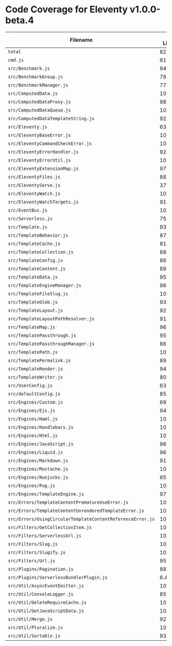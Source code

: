 # Code Coverage for Eleventy v1.0.0-beta.4

| Filename                                                   | % Lines | % Statements | % Functions | % Branches |
| ---------------------------------------------------------- | ------- | ------------ | ----------- | ---------- |
| `total`                                                    | 82.75%  | 82.76%       | 83.25%      | 74.76%     |
| `cmd.js`                                                   | 61.81%  | 61.81%       | 9.09%       | 58.33%     |
| `src/Benchmark.js`                                         | 94.44%  | 94.44%       | 100%        | 83.33%     |
| `src/BenchmarkGroup.js`                                    | 78.72%  | 78.72%       | 66.66%      | 63.15%     |
| `src/BenchmarkManager.js`                                  | 77.77%  | 77.77%       | 75%         | 75%        |
| `src/ComputedData.js`                                      | 100%    | 100%         | 100%        | 96.55%     |
| `src/ComputedDataProxy.js`                                 | 98.03%  | 98.03%       | 100%        | 90.62%     |
| `src/ComputedDataQueue.js`                                 | 100%    | 100%         | 100%        | 72.72%     |
| `src/ComputedDataTemplateString.js`                        | 92.3%   | 92.3%        | 100%        | 71.42%     |
| `src/Eleventy.js`                                          | 63.54%  | 63.34%       | 67.34%      | 63.71%     |
| `src/EleventyBaseError.js`                                 | 100%    | 100%         | 100%        | 100%       |
| `src/EleventyCommandCheckError.js`                         | 100%    | 100%         | 100%        | 100%       |
| `src/EleventyErrorHandler.js`                              | 92.3%   | 92.3%        | 100%        | 67.56%     |
| `src/EleventyErrorUtil.js`                                 | 100%    | 100%         | 100%        | 100%       |
| `src/EleventyExtensionMap.js`                              | 97.56%  | 97.56%       | 96%         | 89.74%     |
| `src/EleventyFiles.js`                                     | 88.82%  | 88.42%       | 86.66%      | 73.13%     |
| `src/EleventyServe.js`                                     | 37.14%  | 37.14%       | 56.25%      | 25%        |
| `src/EleventyWatch.js`                                     | 100%    | 100%         | 100%        | 90.47%     |
| `src/EleventyWatchTargets.js`                              | 91.83%  | 91.83%       | 85.71%      | 93.33%     |
| `src/EventBus.js`                                          | 100%    | 100%         | 100%        | 100%       |
| `src/Serverless.js`                                        | 75.78%  | 75.78%       | 85.71%      | 63.15%     |
| `src/Template.js`                                          | 93.07%  | 93.11%       | 97.18%      | 85.96%     |
| `src/TemplateBehavior.js`                                  | 87.5%   | 87.5%        | 100%        | 85.71%     |
| `src/TemplateCache.js`                                     | 81.81%  | 81.81%       | 85.71%      | 50%        |
| `src/TemplateCollection.js`                                | 88.09%  | 88.63%       | 93.33%      | 68.75%     |
| `src/TemplateConfig.js`                                    | 86.04%  | 86.04%       | 64.28%      | 85.36%     |
| `src/TemplateContent.js`                                   | 89.93%  | 89.93%       | 100%        | 73.97%     |
| `src/TemplateData.js`                                      | 95.45%  | 95.5%        | 98%         | 84.76%     |
| `src/TemplateEngineManager.js`                             | 96.15%  | 96.15%       | 85.71%      | 97.05%     |
| `src/TemplateFileSlug.js`                                  | 100%    | 100%         | 100%        | 100%       |
| `src/TemplateGlob.js`                                      | 93.33%  | 93.33%       | 100%        | 87.5%      |
| `src/TemplateLayout.js`                                    | 92.3%   | 92.4%        | 100%        | 85%        |
| `src/TemplateLayoutPathResolver.js`                        | 91.66%  | 91.66%       | 100%        | 81.81%     |
| `src/TemplateMap.js`                                       | 96.75%  | 96.75%       | 94.59%      | 86%        |
| `src/TemplatePassthrough.js`                               | 95%     | 95%          | 92.85%      | 85.71%     |
| `src/TemplatePassthroughManager.js`                        | 86.02%  | 86.02%       | 100%        | 71.05%     |
| `src/TemplatePath.js`                                      | 100%    | 100%         | 96.29%      | 100%       |
| `src/TemplatePermalink.js`                                 | 89.74%  | 89.74%       | 90%         | 89.85%     |
| `src/TemplateRender.js`                                    | 94.5%   | 94.5%        | 100%        | 89.83%     |
| `src/TemplateWriter.js`                                    | 80.68%  | 80.68%       | 71.79%      | 52.77%     |
| `src/UserConfig.js`                                        | 63.82%  | 63.82%       | 55.38%      | 45.45%     |
| `src/defaultConfig.js`                                     | 85.71%  | 85.71%       | 40%         | 100%       |
| `src/Engines/Custom.js`                                    | 69.04%  | 69.04%       | 66.66%      | 57.69%     |
| `src/Engines/Ejs.js`                                       | 94.73%  | 94.73%       | 85.71%      | 88.88%     |
| `src/Engines/Haml.js`                                      | 100%    | 100%         | 100%        | 100%       |
| `src/Engines/Handlebars.js`                                | 100%    | 100%         | 100%        | 83.33%     |
| `src/Engines/Html.js`                                      | 100%    | 100%         | 100%        | 100%       |
| `src/Engines/JavaScript.js`                                | 96.55%  | 96.61%       | 100%        | 83.33%     |
| `src/Engines/Liquid.js`                                    | 96.47%  | 96.51%       | 96.66%      | 82.6%      |
| `src/Engines/Markdown.js`                                  | 91.42%  | 91.42%       | 88.88%      | 81.25%     |
| `src/Engines/Mustache.js`                                  | 100%    | 100%         | 100%        | 100%       |
| `src/Engines/Nunjucks.js`                                  | 65.67%  | 65.67%       | 72.34%      | 65.9%      |
| `src/Engines/Pug.js`                                       | 100%    | 100%         | 100%        | 81.81%     |
| `src/Engines/TemplateEngine.js`                            | 97.05%  | 97.14%       | 95.65%      | 92.85%     |
| `src/Errors/TemplateContentPrematureUseError.js`           | 100%    | 100%         | 100%        | 100%       |
| `src/Errors/TemplateContentUnrenderedTemplateError.js`     | 100%    | 100%         | 100%        | 100%       |
| `src/Errors/UsingCircularTemplateContentReferenceError.js` | 100%    | 100%         | 100%        | 100%       |
| `src/Filters/GetCollectionItem.js`                         | 100%    | 100%         | 100%        | 92.85%     |
| `src/Filters/ServerlessUrl.js`                             | 100%    | 100%         | 100%        | 75%        |
| `src/Filters/Slug.js`                                      | 100%    | 100%         | 100%        | 100%       |
| `src/Filters/Slugify.js`                                   | 100%    | 100%         | 100%        | 100%       |
| `src/Filters/Url.js`                                       | 95%     | 95%          | 100%        | 95.23%     |
| `src/Plugins/Pagination.js`                                | 88.97%  | 89.28%       | 91.3%       | 77.77%     |
| `src/Plugins/ServerlessBundlerPlugin.js`                   | 6.45%   | 6.38%        | 0%          | 0%         |
| `src/Util/AsyncEventEmitter.js`                            | 100%    | 100%         | 100%        | 100%       |
| `src/Util/ConsoleLogger.js`                                | 85.71%  | 85.71%       | 76.92%      | 89.47%     |
| `src/Util/DeleteRequireCache.js`                           | 100%    | 100%         | 100%        | 100%       |
| `src/Util/GetJavaScriptData.js`                            | 100%    | 100%         | 100%        | 100%       |
| `src/Util/Merge.js`                                        | 92.85%  | 92.85%       | 100%        | 87.5%      |
| `src/Util/Pluralize.js`                                    | 100%    | 100%         | 100%        | 100%       |
| `src/Util/Sortable.js`                                     | 93.75%  | 93.75%       | 90%         | 90%        |
